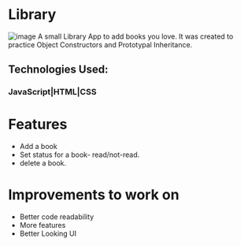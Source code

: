# Library

![image](https://github.com/AJAHN1999/Library/assets/103020052/74c137f9-aeb3-4fa3-84e9-53a421c2d1d6)
A small Library App to add books you love. It was created to practice Object Constructors and  Prototypal Inheritance.

## Technologies Used:
### JavaScript|HTML|CSS

# Features
* Add a book
* Set status for a book- read/not-read.
* delete a book.

# Improvements to work on
* Better code readability
* More features
* Better Looking UI
  
